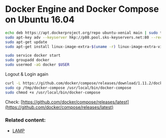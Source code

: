 # Docker Engine and Docker Compose on Ubuntu 16.04

```bash
echo deb https://apt.dockerproject.org/repo ubuntu-xenial main | sudo tee /etc/apt/sources.list.d/docker.list
sudo apt-key adv --keyserver hkp://p80.pool.sks-keyservers.net:80 --recv-keys 58118E89F3A912897C070ADBF76221572C52609D
sudo apt-get update
sudo apt-get install linux-image-extra-$(uname -r) linux-image-extra-virtual linux-image-generic docker-engine

sudo service docker start
sudo groupadd docker
sudo usermod -aG docker $USER
```

Logout & Login again

```bash
curl -L https://github.com/docker/compose/releases/download/1.11.2/docker-compose-`uname -s`-`uname -m` > /tmp/docker-compose
sudo cp /tmp/docker-compose /usr/local/bin/docker-compose
sudo chmod +x /usr/local/bin/docker-compose
```

Check: [https://github.com/docker/compose/releases/latest](https://github.com/docker/compose/releases/latest)

### Related content:

*   [LAMP](lamp.html)
